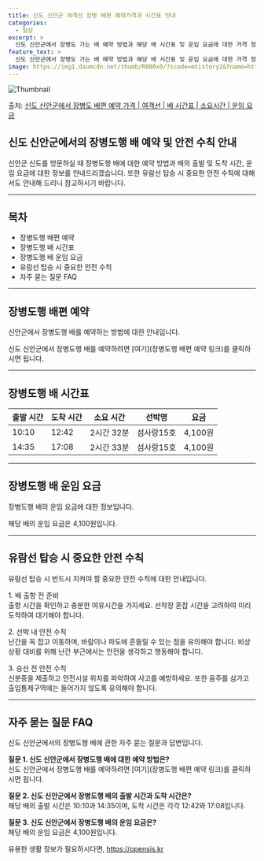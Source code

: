 ```yaml
---
title: 신도 신안군 여객선 장병 배편 예약가격과 시간표 안내
categories:
  - 일상
excerpt: >
  신도 신안군에서 장병도 가는 배 예약 방법과 해당 배 시간표 및 운임 요금에 대한 가격 정보를 안내 드리겠습니다. 안전하고 재밋는 장병도행 여행을 위해 아래 정보 참고하시기 바랍니다. 장병도행 배편 예약하기 👈 클릭신도 신안군에서 장병도행 배 시간표출발 시간도착 시간소요 시간선박명요금10:1012:422시간 32분섬사랑15호4,100원14:3517:082시간 33분섬사랑15호4,100원장병도행 배편 예약하기 👈 클릭신도 신안군에서 장병도행 여객선 탑승 시 이용수칙중요한 안전 수칙을 지켜주세요. 1. 배 출항 전 준비 출항 시간을 확인하고 충분한 여유시간을 가지세요. 선착장이 혼잡해지는 시간을 고려하여 미리 도착하여 대기해야 합니다. 2. 선박 내 안전 수칙 계단 이용 시 주의 사항 난간을 꼭 잡고 이동하..
feature_text: >
  신도 신안군에서 장병도 가는 배 예약 방법과 해당 배 시간표 및 운임 요금에 대한 가격 정보를 안내 드리겠습니다. 안전하고 재밋는 장병도행 여행을 위해 아래 정보 참고하시기 바랍니다. 장병도행 배편 예약하기 👈 클릭신도 신안군에서 장병도행 배 시간표출발 시간도착 시간소요 시간선박명요금10:1012:422시간 32분섬사랑15호4,100원14:3517:082시간 33분섬사랑15호4,100원장병도행 배편 예약하기 👈 클릭신도 신안군에서 장병도행 여객선 탑승 시 이용수칙중요한 안전 수칙을 지켜주세요. 1. 배 출항 전 준비 출항 시간을 확인하고 충분한 여유시간을 가지세요. 선착장이 혼잡해지는 시간을 고려하여 미리 도착하여 대기해야 합니다. 2. 선박 내 안전 수칙 계단 이용 시 주의 사항 난간을 꼭 잡고 이동하..
image: https://img1.daumcdn.net/thumb/R800x0/?scode=mtistory2&fname=https%3A%2F%2Fblog.kakaocdn.net%2Fdn%2FbBYj9i%2FbtsHBrikdeY%2FGWfB35jeG7SKbVmm1WaJC1%2Fimg.webp
---
```


![Thumbnail](https://img1.daumcdn.net/thumb/R800x0/?scode=mtistory2&fname=https%3A%2F%2Fblog.kakaocdn.net%2Fdn%2FbBYj9i%2FbtsHBrikdeY%2FGWfB35jeG7SKbVmm1WaJC1%2Fimg.webp)

<p>출처: <a href="https://opensis.kr/entry/%EC%8B%A0%EB%8F%84-%EC%8B%A0%EC%95%88%EA%B5%B0%EC%97%90%EC%84%9C-%EC%9E%A5%EB%B3%91%EB%8F%84-%EB%B0%B0%ED%8E%B8-%EC%98%88%EC%95%BD-%EA%B0%80%EA%B2%A9-%EC%97%AC%EA%B0%9D%EC%84%A0-%EB%B0%B0-%EC%8B%9C%EA%B0%84%ED%91%9C-%EC%86%8C%EC%9A%94%EC%8B%9C%EA%B0%84-%EC%9A%B4%EC%9E%84-%EC%9A%94%EA%B8%88" rel="dofollow">신도 신안군에서 장병도 배편 예약 가격 | 여객선 | 배 시간표 | 소요시간 | 운임 요금</a> </p>

## 신도 신안군에서의 장병도행 배 예약 및 안전 수칙 안내

신안군 신도를 방문하실 때 장병도행 배에 대한 예약 방법과 배의 출발 및 도착 시간, 운임 요금에 대한 정보를 안내드리겠습니다. 또한 유람선
탑승 시 중요한 안전 수칙에 대해서도 안내해 드리니 참고하시기 바랍니다.

* * *

## 목차

  * 장병도행 배편 예약
  * 장병도행 배 시간표
  * 장병도행 배 운임 요금
  * 유람선 탑승 시 중요한 안전 수칙
  * 자주 묻는 질문 FAQ

* * *

## 장병도행 배편 예약

신안군에서 장병도행 배를 예약하는 방법에 대한 안내입니다.

신도 신안군에서 장병도행 배를 예약하려면 [여기](장병도행 배편 예약 링크)를 클릭하시면 됩니다.

* * *

## 장병도행 배 시간표

**출발 시간** | **도착 시간** | **소요 시간** | **선박명** | **요금**  
---|---|---|---|---  
10:10 | 12:42 | 2시간 32분 | 섬사랑15호 | 4,100원  
14:35 | 17:08 | 2시간 33분 | 섬사랑15호 | 4,100원  
  
* * *

## 장병도행 배 운임 요금

장병도행 배의 운임 요금에 대한 정보입니다.

해당 배의 운임 요금은 4,100원입니다.

* * *

## 유람선 탑승 시 중요한 안전 수칙

유람선 탑승 시 반드시 지켜야 할 중요한 안전 수칙에 대한 안내입니다.

1\. 배 출항 전 준비  
출항 시간을 확인하고 충분한 여유시간을 가지세요. 선착장 혼잡 시간을 고려하여 미리 도착하여 대기해야 합니다.

2\. 선박 내 안전 수칙  
난간을 꼭 잡고 이동하며, 바람이나 파도에 흔들릴 수 있는 점을 유의해야 합니다. 비상 상황 대비를 위해 난간 부근에서는 안전을 생각하고
행동해야 합니다.

3\. 승선 전 안전 수칙  
신분증을 제출하고 안전시설 위치를 파악하여 사고를 예방하세요. 또한 음주를 삼가고 출입통제구역에는 들어가지 않도록 유의해야 합니다.

* * *

## 자주 묻는 질문 FAQ

신도 신안군에서의 장병도행 배에 관한 자주 묻는 질문과 답변입니다.

**질문 1. 신도 신안군에서 장병도행 배에 대한 예약 방법은?**  
신도 신안군에서 장병도행 배를 예약하려면 [여기](장병도행 배편 예약 링크)를 클릭하시면 됩니다.

**질문 2. 신도 신안군에서 장병도행 배의 출발 시간과 도착 시간은?**  
해당 배의 출발 시간은 10:10과 14:35이며, 도착 시간은 각각 12:42와 17:08입니다.

**질문 3. 신도 신안군에서 장병도행 배의 운임 요금은?**  
해당 배의 운임 요금은 4,100원입니다.



 

유용한 생활 정보가 필요하시다면, <a href="https://opensis.kr" rel="dofollow">https://opensis.kr</a>


